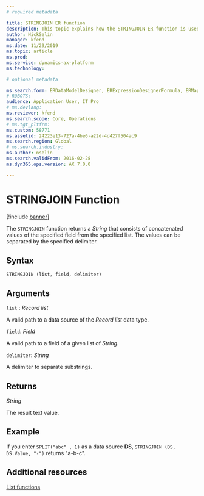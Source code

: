```yaml
---
# required metadata

title: STRINGJOIN ER function
description: This topic explains how the STRINGJOIN ER function is used
author: NickSelin
manager: kfend
ms.date: 11/29/2019
ms.topic: article
ms.prod: 
ms.service: dynamics-ax-platform
ms.technology: 

# optional metadata

ms.search.form: ERDataModelDesigner, ERExpressionDesignerFormula, ERMappedFormatDesigner, ERModelMappingDesigner
# ROBOTS: 
audience: Application User, IT Pro
# ms.devlang: 
ms.reviewer: kfend
ms.search.scope: Core, Operations
# ms.tgt_pltfrm: 
ms.custom: 58771
ms.assetid: 24223e13-727a-4be6-a22d-4d427f504ac9
ms.search.region: Global
# ms.search.industry: 
ms.author: nselin
ms.search.validFrom: 2016-02-28
ms.dyn365.ops.version: AX 7.0.0

---
```


# <a name="STRINGJOIN">STRINGJOIN Function</a>

[!include [banner](../includes/banner.md)]

The `STRINGJOIN` function returns a *String* that consists of concatenated values of the specified field from the specified list. The values can be separated by the specified delimiter.

## Syntax

```
STRINGJOIN (list, field, delimiter)
```

## Arguments

`list` : *Record list*

A valid path to a data source of the *Record list* data type.

`field`: *Field*

A valid path to a field of a given list of *String*.

`delimiter`: *String*

A delimiter to separate substrings.

## Returns

*String*

The result text value.

## Example

If you enter `SPLIT("abc" , 1)` as a data source **DS**, `STRINGJOIN (DS, DS.Value, "-")` returns "a-b-c".

## Additional resources

[List functions](er-functions-category-list.md)
